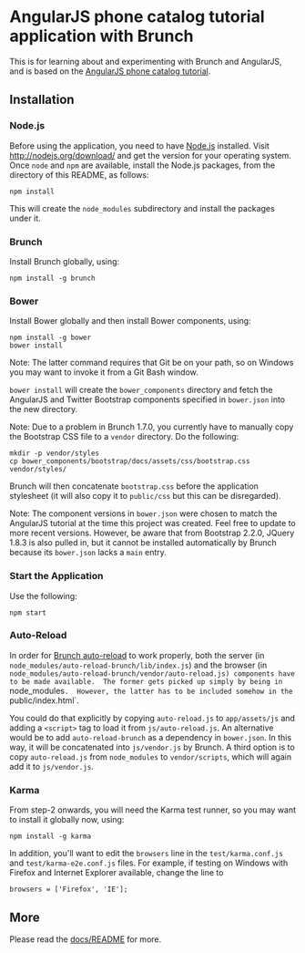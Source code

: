 # AngularJS phone catalog tutorial application with Brunch

This is for learning about and experimenting with Brunch and
AngularJS, and is based on the [AngularJS phone catalog
tutorial](https://github.com/angular/angular-phonecat.git).

## Installation

### Node.js

Before using the application, you need to have
[Node.js](http://nodejs.org) installed.  Visit
http://nodejs.org/download/ and get the version for your operating
system.  Once `node` and `npm` are available, install the Node.js
packages, from the directory of this README, as follows:

 `npm install`

This will create the `node_modules` subdirectory and install the
packages under it.

### Brunch

Install Brunch globally, using:

 `npm install -g brunch`

### Bower

Install Bower globally and then install Bower components, using:

 ```
 npm install -g bower
 bower install
 ```

Note: The latter command requires that Git be on your path, so on
Windows you may want to invoke it from a Git Bash window.

`bower install` will create the `bower_components` directory and
fetch the AngularJS and Twitter Bootstrap components specified in
`bower.json` into the new directory.

Note: Due to a problem in Brunch 1.7.0, you currently have to manually
copy the Bootstrap CSS file to a `vendor` directory.  Do the
following:

```
mkdir -p vendor/styles
cp bower_components/bootstrap/docs/assets/css/bootstrap.css vendor/styles/
```

Brunch will then concatenate `bootstrap.css` before the application
stylesheet (it will also copy it to `public/css` but this can be
disregarded).

Note: The component versions in `bower.json` were chosen to match the
AngularJS tutorial at the time this project was created.  Feel free to
update to more recent versions.  However, be aware that from Bootstrap
2.2.0, JQuery 1.8.3 is also pulled in, but it cannot be installed
automatically by Brunch because its `bower.json` lacks a `main` entry.

### Start the Application

Use the following:

`npm start`

### Auto-Reload

In order for [Brunch
auto-reload](https://github.com/brunch/auto-reload-brunch) to work
properly, both the server (in
`node_modules/auto-reload-brunch/lib/index.js`) and the browser (in
`node_modules/auto-reload-brunch/vendor/auto-reload.js) components
have to be made available.  The former gets picked up simply by being
in `node_modules`.  However, the latter has to be included somehow in
the `public/index.html`.

You could do that explicitly by copying `auto-reload.js` to
`app/assets/js` and adding a `<script>` tag to load it from
`js/auto-reload.js`.  An alternative would be to add
`auto-reload-brunch` as a dependency in `bower.json`.  In this way, it
will be concatenated into `js/vendor.js` by Brunch.  A third option is
to copy `auto-reload.js` from `node_modules` to `vendor/scripts`,
which will again add it to `js/vendor.js`.

### Karma

From step-2 onwards, you will need the Karma test runner, so you may
want to install it globally now, using:

`npm install -g karma`

In addition, you'll want to edit the `browsers` line in the
`test/karma.conf.js` and `test/karma-e2e.conf.js` files.  For example,
if testing on Windows with Firefox and Internet Explorer available,
change the line to

`browsers = ['Firefox', 'IE'];`

## More

Please read the [docs/README](docs/README.md) for more.
